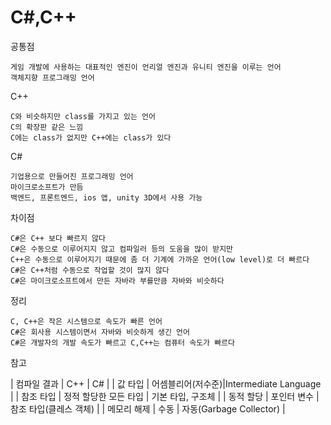 # C#,C++
공통점
```
게임 개발에 사용하는 대표적인 엔진이 언리얼 엔진과 유니티 엔진을 이루는 언어
객체지향 프로그래밍 언어
```
C++
```
C와 비슷하지만 class를 가지고 있는 언어
C의 확장판 같은 느낌
C에는 class가 없지만 C++에는 class가 있다
```
C#
```
기업용으로 만들어진 프로그래밍 언어
마이크로소프트가 만듬
백엔드, 프론트엔드, ios 앱, unity 3D에서 사용 가능
```
차이점
```
C#은 C++ 보다 빠르지 않다
C#은 수동으로 이루어지지 않고 컴파일러 등의 도움을 많이 받지만
C++은 수동으로 이루어지기 때문에 좀 더 기계에 가까운 언어(low level)로 더 빠르다
C#은 C++처럼 수동으로 작업할 것이 많지 않다
C#은 마이크로소프트에서 만든 자바라 부를만큼 자바와 비슷하다
```
정리
```
C, C++은 작은 시스템으로 속도가 빠른 언어
C#은 회사용 시스템이면서 자바와 비슷하게 생긴 언어
C#은 개발자의 개발 속도가 빠르고 C,C++는 컴퓨터 속도가 빠르다
```

참고


|  컴파일 결과  |      C++    |      C#      |
|  값 타입	  |  어셈블리어(저수준)|Intermediate Language  |
|  참조 타입  |  정적 할당한 모든 타입  |  기본 타입, 구조체  |
|  동적 할당  |  포인터 변수  |	참조 타입(클레스 객체)  |
|  메모리 해제  |    수동    |  자동(Garbage Collector)  |
